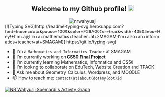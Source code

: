 <div align="center">
  <h2>Welcome to my Github profile! <img src="https://media.giphy.com/media/hvRJCLFzcasrR4ia7z/giphy.gif" width="20"></h2>
  <img src="https://komarev.com/ghpvc/?username=nrwahyuaji&label=Profile%20views&color=0e75b6&style=flat" alt="nrwahyuaji" />
</div>
[![Typing SVG](http://readme-typing-svg.herokuapp.com?font=Inconsolata&pause=1000&color=F28A00&center=true&width=435&lines=Hey!+I'm+aji;I'm+a+mathematics+teacher+at+SMAGAM;I'm+also+an+informatics+teacher+at+SMAGAM)](https://git.io/typing-svg)

- 🏫 I'm a `Mathematics and Informatics Teacher` at SMAGAM
- 🔭 I’m currently working on <a href="https://cs50.harvard.edu/indonesia/2023/project/"><b>CS50 Final Project</b></a>
- 🌱 I’m currently learning Mathematics, Informatics and CS50
- 👯 I’m looking to collaborate on EduTech, Website Creation and TPACK
- 💬 Ask me about Geometry, Calculus, Wordpress, and MOODLE
- 📫 How to reach me: `contact(at)about(dot)my(dot)id`

[![NR Wahyuaji Soemardi's Activity Graph](https://github-readme-activity-graph.cyclic.app/graph?username=nrwahyuaji&hide_border=true&border_radius=5px&bg_color=22272e&color=fff&line=f28a00&point=fff)](https://about.my.id)

